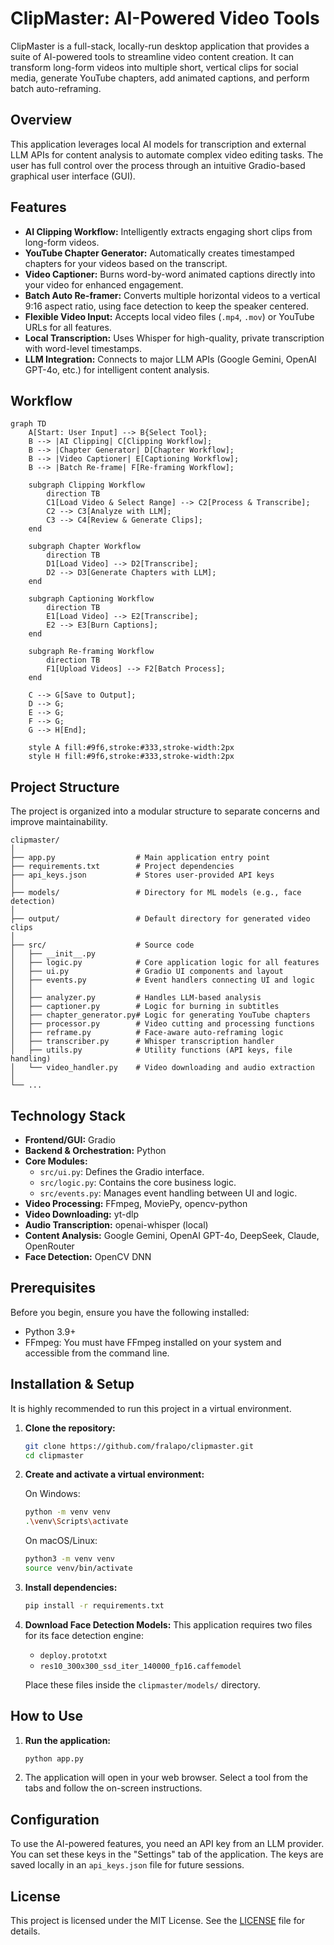 # ClipMaster: AI-Powered Video Tools

ClipMaster is a full-stack, locally-run desktop application that provides a suite of AI-powered tools to streamline video content creation. It can transform long-form videos into multiple short, vertical clips for social media, generate YouTube chapters, add animated captions, and perform batch auto-reframing.

## Overview

This application leverages local AI models for transcription and external LLM APIs for content analysis to automate complex video editing tasks. The user has full control over the process through an intuitive Gradio-based graphical user interface (GUI).

## Features

- **AI Clipping Workflow:** Intelligently extracts engaging short clips from long-form videos.
- **YouTube Chapter Generator:** Automatically creates timestamped chapters for your videos based on the transcript.
- **Video Captioner:** Burns word-by-word animated captions directly into your video for enhanced engagement.
- **Batch Auto Re-framer:** Converts multiple horizontal videos to a vertical 9:16 aspect ratio, using face detection to keep the speaker centered.
- **Flexible Video Input:** Accepts local video files (`.mp4`, `.mov`) or YouTube URLs for all features.
- **Local Transcription:** Uses Whisper for high-quality, private transcription with word-level timestamps.
- **LLM Integration:** Connects to major LLM APIs (Google Gemini, OpenAI GPT-4o, etc.) for intelligent content analysis.

## Workflow

```mermaid
graph TD
    A[Start: User Input] --> B{Select Tool};
    B --> |AI Clipping| C[Clipping Workflow];
    B --> |Chapter Generator| D[Chapter Workflow];
    B --> |Video Captioner| E[Captioning Workflow];
    B --> |Batch Re-frame| F[Re-framing Workflow];

    subgraph Clipping Workflow
        direction TB
        C1[Load Video & Select Range] --> C2[Process & Transcribe];
        C2 --> C3[Analyze with LLM];
        C3 --> C4[Review & Generate Clips];
    end

    subgraph Chapter Workflow
        direction TB
        D1[Load Video] --> D2[Transcribe];
        D2 --> D3[Generate Chapters with LLM];
    end
    
    subgraph Captioning Workflow
        direction TB
        E1[Load Video] --> E2[Transcribe];
        E2 --> E3[Burn Captions];
    end

    subgraph Re-framing Workflow
        direction TB
        F1[Upload Videos] --> F2[Batch Process];
    end

    C --> G[Save to Output];
    D --> G;
    E --> G;
    F --> G;
    G --> H[End];

    style A fill:#9f6,stroke:#333,stroke-width:2px
    style H fill:#9f6,stroke:#333,stroke-width:2px
```

## Project Structure

The project is organized into a modular structure to separate concerns and improve maintainability.

```
clipmaster/
│
├── app.py                  # Main application entry point
├── requirements.txt        # Project dependencies
├── api_keys.json           # Stores user-provided API keys
│
├── models/                 # Directory for ML models (e.g., face detection)
│
├── output/                 # Default directory for generated video clips
│
├── src/                    # Source code
│   ├── __init__.py
│   ├── logic.py            # Core application logic for all features
│   ├── ui.py               # Gradio UI components and layout
│   ├── events.py           # Event handlers connecting UI and logic
│   │
│   ├── analyzer.py         # Handles LLM-based analysis
│   ├── captioner.py        # Logic for burning in subtitles
│   ├── chapter_generator.py# Logic for generating YouTube chapters
│   ├── processor.py        # Video cutting and processing functions
│   ├── reframe.py          # Face-aware auto-reframing logic
│   ├── transcriber.py      # Whisper transcription handler
│   ├── utils.py            # Utility functions (API keys, file handling)
│   └── video_handler.py    # Video downloading and audio extraction
│
└── ...
```

## Technology Stack

- **Frontend/GUI:** Gradio
- **Backend & Orchestration:** Python
- **Core Modules:**
    - `src/ui.py`: Defines the Gradio interface.
    - `src/logic.py`: Contains the core business logic.
    - `src/events.py`: Manages event handling between UI and logic.
- **Video Processing:** FFmpeg, MoviePy, opencv-python
- **Video Downloading:** yt-dlp
- **Audio Transcription:** openai-whisper (local)
- **Content Analysis:** Google Gemini, OpenAI GPT-4o, DeepSeek, Claude, OpenRouter
- **Face Detection:** OpenCV DNN

## Prerequisites

Before you begin, ensure you have the following installed:
- Python 3.9+
- FFmpeg: You must have FFmpeg installed on your system and accessible from the command line.

## Installation & Setup

It is highly recommended to run this project in a virtual environment.

1.  **Clone the repository:**
    ```bash
    git clone https://github.com/fralapo/clipmaster.git
    cd clipmaster
    ```

2.  **Create and activate a virtual environment:**
    
    On Windows:
    ```bash
    python -m venv venv
    .\venv\Scripts\activate
    ```

    On macOS/Linux:
    ```bash
    python3 -m venv venv
    source venv/bin/activate
    ```

3.  **Install dependencies:**
    ```bash
    pip install -r requirements.txt
    ```

4.  **Download Face Detection Models:**
    This application requires two files for its face detection engine:
    - `deploy.prototxt`
    - `res10_300x300_ssd_iter_140000_fp16.caffemodel`

    Place these files inside the `clipmaster/models/` directory.

## How to Use

1.  **Run the application:**
    ```bash
    python app.py
    ```
2.  The application will open in your web browser. Select a tool from the tabs and follow the on-screen instructions.

## Configuration

To use the AI-powered features, you need an API key from an LLM provider. You can set these keys in the "Settings" tab of the application. The keys are saved locally in an `api_keys.json` file for future sessions.

## License

This project is licensed under the MIT License. See the [LICENSE](LICENSE) file for details.
